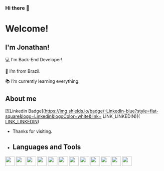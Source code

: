### Hi there 👋

# Welcome!

 

## I'm Jonathan!

 

:computer: I'm Back-End Developer!

:house_with_garden: I’m from Brazil.

:books: I’m currently learning everything.


## About me

[![Linkedin Badge](https://img.shields.io/badge/-LinkedIn-blue?style=flat-square&logo=Linkedin&logoColor=white&link= LINK_LINKEDIN)]([ LINK_LINKEDIN](https://www.linkedin.com/in/miranda-jon/))

- Thanks for visiting.

- ## Languages and Tools

<code><image height="30" src="https://img.shields.io/badge/C%23-239120?style=for-the-badge&logo=csharp&logoColor=white"></code>
<code><image height="30" src="https://img.shields.io/badge/.NET-512BD4?style=for-the-badge&logo=dotnet&logoColor=white"></code>
<code><image height="30" src="https://img.shields.io/badge/Delphi-B22222?style=for-the-badge&logo=delphi&logoColor=white"></code>
<code><image height="30" src="https://img.shields.io/badge/Selenium-43B02A?style=for-the-badge&logo=Selenium&logoColor=white"></code>
<code><image height="30" src="https://img.shields.io/badge/Docker-2CA5E0?style=for-the-badge&logo=docker&logoColor=white"></code>
<code><image height="30" src="https://img.shields.io/badge/HTML5-E34F26?style=for-the-badge&logo=html5&logoColor=white"></code>
<code><image height="30" src="https://img.shields.io/badge/CSS3-1572B6?style=for-the-badge&logo=css3&logoColor=white"></code>
<code><image height="30" src="https://img.shields.io/badge/PostgreSQL-316192?style=for-the-badge&logo=postgresql&logoColor=white"></code>
<code><image height="30" src="https://img.shields.io/badge/Oracle-F80000?style=for-the-badge&logo=Oracle&logoColor=white"></code>
<code><image height="30" src="https://img.shields.io/badge/MySQL-005C84?style=for-the-badge&logo=mysql&logoColor=white"></code>
<code><image height="30" src="https://img.shields.io/badge/GIT-E44C30?style=for-the-badge&logo=git&logoColor=white"></code>
<code><image height="30" src="https://img.shields.io/badge/Ubuntu-E95420?style=for-the-badge&logo=ubuntu&logoColor=white"></code>
